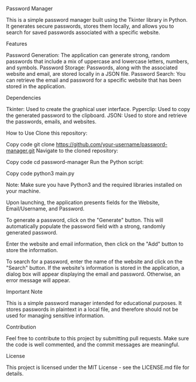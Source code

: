 Password Manager

This is a simple password manager built using the Tkinter library in Python. It generates secure passwords, stores them locally, and allows you to search for saved passwords associated with a specific website.

Features

Password Generation: The application can generate strong, random passwords that include a mix of uppercase and lowercase letters, numbers, and symbols.
Password Storage: Passwords, along with the associated website and email, are stored locally in a JSON file.
Password Search: You can retrieve the email and password for a specific website that has been stored in the application.

Dependencies

Tkinter: Used to create the graphical user interface.
Pyperclip: Used to copy the generated password to the clipboard.
JSON: Used to store and retrieve the passwords, emails, and websites.

How to Use
Clone this repository:

Copy code
git clone https://github.com/your-username/password-manager.git
Navigate to the cloned repository:

Copy code
cd password-manager
Run the Python script:

Copy code
python3 main.py

Note: Make sure you have Python3 and the required libraries installed on your machine.

Upon launching, the application presents fields for the Website, Email/Username, and Password.

To generate a password, click on the "Generate" button. This will automatically populate the password field with a strong, randomly generated password.

Enter the website and email information, then click on the "Add" button to store the information.

To search for a password, enter the name of the website and click on the "Search" button. If the website's information is stored in the application, a dialog box will appear displaying the email and password. Otherwise, an error message will appear.


Important Note

This is a simple password manager intended for educational purposes. It stores passwords in plaintext in a local file, and therefore should not be used for managing sensitive information.

Contribution

Feel free to contribute to this project by submitting pull requests. Make sure the code is well commented, and the commit messages are meaningful.

License

This project is licensed under the MIT License - see the LICENSE.md file for details.
